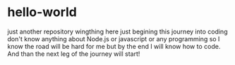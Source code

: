# hello-world
just another repository
wingthing here just begining this journey into coding don't know anything about Node.js or javascript or any programming so I know the road will be hard for me but by the end I will know how to code. And than the next leg of the journey will start!

